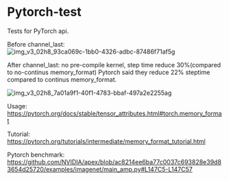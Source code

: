 # Pytorch-test
Tests for PyTorch api. 


Before channel_last:
![img_v3_02h8_93ca069c-1bb0-4326-adbc-87486f71af5g](https://github.com/user-attachments/assets/1be43f8b-6c48-4d5d-a5b3-cb7c4fe3737d)

After channel_last:
no pre-compile kernel, step time reduce 30%(compared to no-continus memory_format)
Pytorch said they reduce 22% steptime compared to continus memory_format.

![img_v3_02h8_7a01a9f1-40f1-4783-bbaf-497a2e2255ag](https://github.com/user-attachments/assets/d4e38de5-4edd-454b-87a6-d1c0764b7f79)


Usage:
https://pytorch.org/docs/stable/tensor_attributes.html#torch.memory_format


Tutorial:
https://pytorch.org/tutorials/intermediate/memory_format_tutorial.html


Pytorch benchmark:
https://github.com/NVIDIA/apex/blob/ac8214ee6ba77c0037c693828e39d83654d25720/examples/imagenet/main_amp.py#L147C5-L147C57







